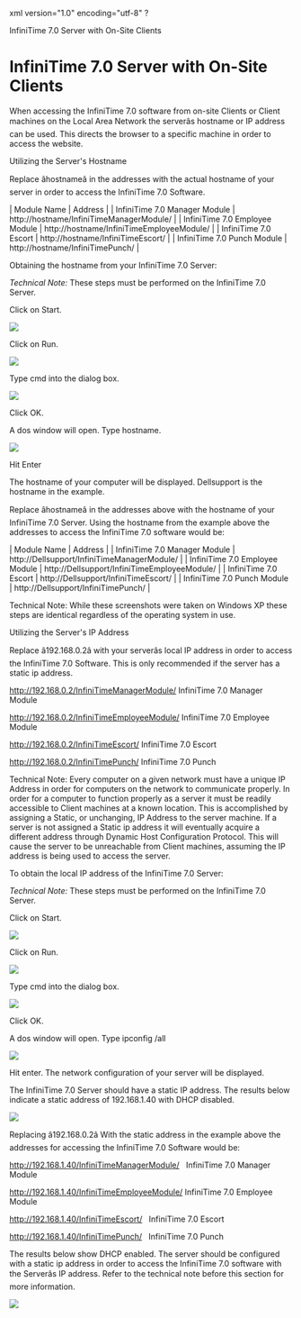 xml version="1.0" encoding="utf-8" ?





InfiniTime 7.0 Server with On-Site Clients




# InfiniTime 7.0 Server with On-Site Clients

When accessing the InfiniTime
7.0 software from on-site Clients or Client machines on the Local Area
Network the serverâs hostname or IP address can be used. This directs
the browser to a specific machine in order to access the website.

Utilizing the Server's Hostname

Replace âhostnameâ in the addresses with the actual hostname of your
server in order to access the InfiniTime
7.0 Software.

| Module Name | Address |
| InfiniTime 7.0 Manager Module | http://hostname/InfiniTimeManagerModule/ |
| InfiniTime 7.0 Employee Module | http://hostname/InfiniTimeEmployeeModule/ |
| InfiniTime 7.0 Escort | http://hostname/InfiniTimeEscort/ |
| InfiniTime 7.0 Punch Module | http://hostname/InfiniTimePunch/ |

Obtaining the hostname from your InfiniTime 7.0 Server:

*Technical Note:* These steps
must be performed on the InfiniTime
7.0 Server.

Click on Start.

![](/img/image439.gif)

Click on Run.

![](/img/image436.gif)

Type cmd into the dialog box.

![](/img/image437.gif)

Click OK.

A dos window will open. Type hostname.

![](/img/runboxCMD.jpg)

Hit Enter

The hostname of your computer will be displayed. Dellsupport is the
hostname in the example.

Replace âhostnameâ in the addresses above with the hostname of your
InfiniTime 7.0 Server.
Using the hostname from the example above the addresses to access the
InfiniTime 7.0 software
would be:

| Module Name | Address |
| InfiniTime 7.0 Manager Module | http://Dellsupport/InfiniTimeManagerModule/ |
| InfiniTime 7.0 Employee Module | http://Dellsupport/InfiniTimeEmployeeModule/ |
| InfiniTime 7.0 Escort | http://Dellsupport/InfiniTimeEscort/ |
| InfiniTime 7.0 Punch Module | http://Dellsupport/InfiniTimePunch/ |

Technical Note: While these screenshots were taken
on Windows XP these steps are identical regardless of the operating system
in use.

Utilizing the Server's IP Address

Replace â192.168.0.2â with your serverâs
local IP address in order to access the InfiniTime
7.0 Software. This is only recommended if the server has a static ip address.

http://192.168.0.2/InfiniTimeManagerModule/
InfiniTime 7.0 Manager
Module

http://192.168.0.2/InfiniTimeEmployeeModule/
InfiniTime 7.0 Employee
Module

http://192.168.0.2/InfiniTimeEscort/
InfiniTime 7.0 Escort

http://192.168.0.2/InfiniTimePunch/
InfiniTime 7.0 Punch

Technical Note:
Every computer on a given network must have a unique IP Address in order
for computers on the network to communicate properly. In order for a computer
to function properly as a server it must be readily accessible to Client
machines at a known location. This is accomplished by assigning a Static,
or unchanging, IP Address to the server machine. If a server is not assigned
a Static ip address it will eventually acquire a different address through
Dynamic Host Configuration Protocol. This will cause the server to be
unreachable from Client machines, assuming the IP address is being used
to access the server.

To obtain the local IP address of the InfiniTime 7.0 Server:

*Technical
Note:* These steps must be performed on the InfiniTime
7.0 Server.

Click on Start.

![](/img/image440.gif)

Click on Run.

![](/img/runboxCMD.jpg)

Type cmd into the dialog box.

![](/img/image435.gif)

Click OK.

A dos window will open. Type ipconfig /all

![](/img/image437.gif)

Hit enter. The network configuration of
your server will be displayed.

The InfiniTime
7.0 Server should have a static IP address. The results below indicate
a static address of 192.168.1.40 with DHCP disabled.

![](/img/CMDHOSTNAME.gif)

Replacing â192.168.0.2â With the static
address in the example above the addresses for accessing the InfiniTime
7.0 Software would be:

http://192.168.1.40/InfiniTimeManagerModule/
  InfiniTime
7.0 Manager Module

http://192.168.1.40/InfiniTimeEmployeeModule/
InfiniTime 7.0 Employee
Module

http://192.168.1.40/InfiniTimeEscort/
  InfiniTime
7.0 Escort

http://192.168.1.40/InfiniTimePunch/
  InfiniTime
7.0 Punch

The results below show DHCP enabled. The
server should be configured with a static ip address in order to access
the InfiniTime 7.0 software
with the Serverâs IP address. Refer to the technical note before this
section for more information.

![](/img/image438.gif)
